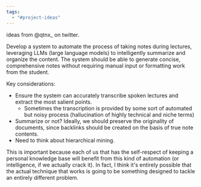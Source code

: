 ```yaml
---
tags:
  - "#project-ideas"
---
```

ideas from @qtnx_ on twitter.

Develop a system to automate the process of taking notes during lectures, leveraging LLMs (large language models) to intelligently summarize and organize the content. The system should be able to generate concise, comprehensive notes without requiring manual input or formatting work from the student.

Key considerations:
- Ensure the system can accurately transcribe spoken lectures and extract the most salient points.
	- Sometimes the transcription is provided by some sort of automated but noisy process (hallucination of highly technical and niche terms)
- Summarize or not? Ideally, we should preserve the originality of documents, since backlinks should be created on the basis of true note contents. 
- Need to think about hierarchical mining.

This is important because each of us that has the self-respect of keeping a personal knowledge base will benefit from this kind of automation (or intelligence, if we actually crack it). In fact, I think it's entirely possible that the actual technique that works is going to be something designed to tackle an entirely different problem.